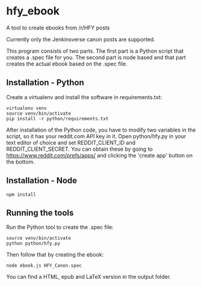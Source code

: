 # hfy_ebook
A tool to create ebooks from /r/HFY posts

Currently only the Jenkinsverse canon posts are supported.

This program consists of two parts. The first part is a Python script that creates a .spec file for you. The second part is node based and that part creates the actual ebook based on the .spec file.

## Installation - Python
Create a virtualenv and install the software in requirements.txt:
```
virtualenv venv
source venv/bin/activate
pip install -r python/requirements.txt
```

After installation of the Python code, you have to modify two variables in the script, so it has your reddit.com API key in it. Open python/hfy.py in your text editor of choice and set REDDIT\_CLIENT\_ID and REDDIT\_CLIENT\_SECRET. You can obtain these by going to https://www.reddit.com/prefs/apps/ and clicking the 'create app' button on the bottom.

## Installation - Node
```
npm install
```

## Running the tools
Run the Python tool to create the .spec file:
```
source venv/bin/activate
python python/hfy.py
```
Then follow that by creating the ebook:
```
node ebook.js HFY_Canon.spec
```
You can find a HTML, epub and LaTeX version in the output folder.
